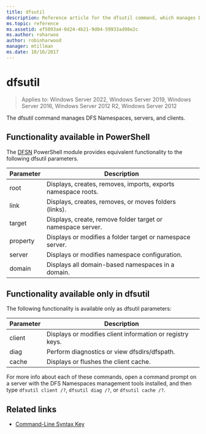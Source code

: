 ```yaml
---
title: dfsutil
description: Reference article for the dfsutil command, which manages DFS Namespaces, servers and clients.
ms.topic: reference
ms.assetid: ef5093a4-0d24-4b21-9d04-59933ad98e2c
ms.author: roharwoo
author: robinharwood
manager: mtillman
ms.date: 10/16/2017
---
```


# dfsutil

>Applies to: Windows Server 2022, Windows Server 2019, Windows Server 2016, Windows Server 2012 R2, Windows Server 2012

The dfsutil command manages DFS Namespaces, servers, and clients.

## Functionality available in PowerShell

The [DFSN](/powershell/module/dfsn/) PowerShell module provides equivalent functionality to the following dfsutil parameters.

| Parameter | Description |
| --------- | ----------- |
| root | Displays, creates, removes, imports, exports namespace roots. |
| link | Displays, creates, removes, or moves folders (links). |
| target | Displays, create, remove folder target or namespace server. |
| property | Displays or modifies a folder target or namespace server. |
| server | Displays or modifies namespace configuration. |
| domain | Displays all domain-based namespaces in a domain. |

## Functionality available only in dfsutil

The following functionality is available only as dfsutil parameters:

| Parameter | Description |
| --------- | ----------- |
| client | Displays or modifies client information or registry keys. |
| diag | Perform diagnostics or view dfsdirs/dfspath. |
| cache | Displays or flushes the client cache. |

For more info about each of these commands, open a command prompt on a server with the DFS Namespaces management tools installed, and then type `dfsutil client /?`, `dfsutil diag /?`, or `dfsutil cache /?`.

## Related links

- [Command-Line Syntax Key](command-line-syntax-key.md)
